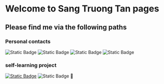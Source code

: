 # Welcome to Sang Truong Tan pages

## Please find me via the following paths

### Personal contacts
![Static Badge](https://img.shields.io/badge/Sang_Tan_Truong-facebook-blue?logo=facebook&link=https%3A%2F%2Fwww.facebook.com%2Ftan.sang.1428)
![Static Badge](https://img.shields.io/badge/Sang_Tan_Truong-linkedin-blue?logo=linkedin&link=https%3A%2F%2Fwww.linkedin.com%2Fin%2Fsang-truong-tan-82979b220%2F)
![Static Badge](https://img.shields.io/badge/Daily_Working_Progress-Jira-red?logo=jira&link=https%3A%2F%2Fperficient-designer.atlassian.net%2Fjira%2Fsoftware%2Fprojects%2FDWP%2Fboards%2F1)
![Static Badge](https://img.shields.io/badge/Perficient_Designer-Confluence-purpel?logo=confluence&logoColor=blue&link=https%3A%2F%2Fperficient-designer.atlassian.net%2Fwiki%2Fhome)


### self-learning project

[![Static Badge](https://img.shields.io/badge/self_learning-github-blue?logo=github)](https://github.com/SangTruongTan/self-learning/)
![Static Badge](https://img.shields.io/badge/self_learning-github_pages-blue?logo=html5&link=https%3A%2F%2Fsangtruongtan.github.io%2Fself-learning%2F) 🚀